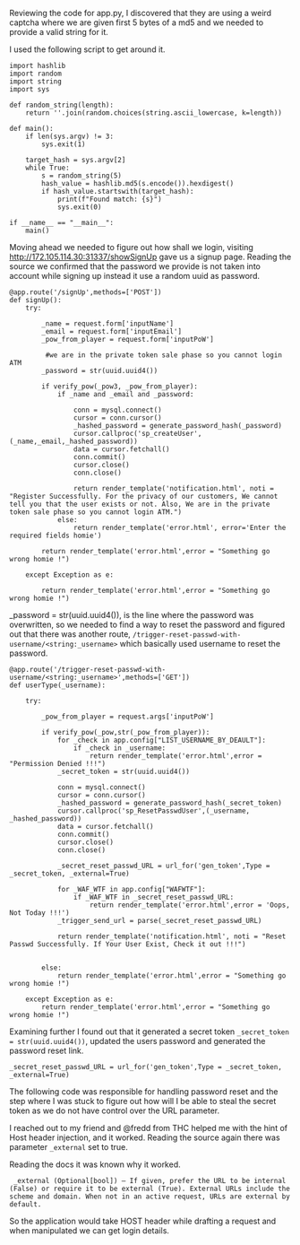 Reviewing the code for app.py, I discovered that they are using a weird captcha where we are given first 5 bytes of a md5 and we needed to provide a valid string for it.

I used the following script to get around it.

```python3
import hashlib
import random
import string
import sys

def random_string(length):
    return ''.join(random.choices(string.ascii_lowercase, k=length))

def main():
    if len(sys.argv) != 3:
        sys.exit(1)

    target_hash = sys.argv[2]
    while True:
        s = random_string(5)
        hash_value = hashlib.md5(s.encode()).hexdigest()
        if hash_value.startswith(target_hash):
            print(f"Found match: {s}")
            sys.exit(0)

if __name__ == "__main__":
    main()
```

Moving ahead we needed to figure out how shall we login, visiting http://172.105.114.30:31337/showSignUp gave us a signup page. Reading the source we confirmed that the password
we provide is not taken into account while signing up instead it use a random uuid as password.

```python3
@app.route('/signUp',methods=['POST'])
def signUp():
    try:

        _name = request.form['inputName']
        _email = request.form['inputEmail']
        _pow_from_player = request.form['inputPoW']

         #we are in the private token sale phase so you cannot login ATM
        _password = str(uuid.uuid4())

        if verify_pow(_pow3, _pow_from_player):
            if _name and _email and _password:

                conn = mysql.connect()
                cursor = conn.cursor()       
                _hashed_password = generate_password_hash(_password)
                cursor.callproc('sp_createUser',(_name,_email,_hashed_password))
                data = cursor.fetchall()
                conn.commit()
                cursor.close()
                conn.close()

                return render_template('notification.html', noti = "Register Successfully. For the privacy of our customers, We cannot tell you that the user exists or not. Also, We are in the private token sale phase so you cannot login ATM.")
            else:
                return render_template('error.html', error='Enter the required fields homie')

        return render_template('error.html',error = "Something go wrong homie !")

    except Exception as e:

        return render_template('error.html',error = "Something go wrong homie !")
```

_password = str(uuid.uuid4()), is the line where the password was overwritten, so we needed to find a way to reset the password and figured out that there was another route, `/trigger-reset-passwd-with-username/<string:_username>`
which basically used username to reset the password.

```python3
@app.route('/trigger-reset-passwd-with-username/<string:_username>',methods=['GET'])
def userType(_username):

    try:

        _pow_from_player = request.args['inputPoW']

        if verify_pow(_pow,str(_pow_from_player)):
            for _check in app.config["LIST_USERNAME_BY_DEAULT"]:
                if _check in _username:
                    return render_template('error.html',error = "Permission Denied !!!")
            _secret_token = str(uuid.uuid4())

            conn = mysql.connect()
            cursor = conn.cursor()
            _hashed_password = generate_password_hash(_secret_token)
            cursor.callproc('sp_ResetPasswdUser',(_username, _hashed_password))
            data = cursor.fetchall()
            conn.commit()
            cursor.close()
            conn.close()

            _secret_reset_passwd_URL = url_for('gen_token',Type = _secret_token, _external=True)

            for _WAF_WTF in app.config["WAFWTF"]:
                if _WAF_WTF in _secret_reset_passwd_URL:
                    return render_template('error.html',error = 'Oops, Not Today !!!')
            _trigger_send_url = parse(_secret_reset_passwd_URL)

            return render_template('notification.html', noti = "Reset Passwd Successfully. If Your User Exist, Check it out !!!")


        else:
            return render_template('error.html',error = "Something go wrong homie !")

    except Exception as e:
        return render_template('error.html',error = "Something go wrong homie !")
```

Examining further I found out that it generated a secret token `_secret_token = str(uuid.uuid4())`, updated the users password and generated the password reset link.

`_secret_reset_passwd_URL = url_for('gen_token',Type = _secret_token, _external=True)` 

The following code was responsible for handling password reset and the step where I was stuck to figure out how will I be able to steal the secret token as we do not have control over the URL parameter.

I reached out to my friend and @fredd from THC helped me with the hint of Host header injection, and it worked. Reading the source again there was parameter `_external` set to true.

Reading the docs it was known why it worked.

`
_external (Optional[bool]) – If given, prefer the URL to be internal (False) or require it to be external (True). External URLs include the scheme and domain. When not in an active request, URLs are external by default.`

So the application would take HOST header while drafting a request and when manipulated we can get login details.

